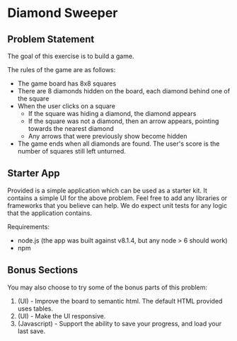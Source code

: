 # Diamond Sweeper

## Problem Statement

The goal of this exercise is to build a game.

The rules of the game are as follows:

* The game board has 8x8 squares
* There are 8 diamonds hidden on the board, each diamond behind one of the square
* When the user clicks on a square
     * If the square was hiding a diamond, the diamond appears
     * If the square was not a diamond, then an arrow appears, pointing towards the nearest diamond
     * Any arrows that were previously show become hidden
* The game ends when all diamonds are found. The user's score is the number of squares still left unturned.

## Starter App

Provided is a simple application which can be used as a starter kit. It contains a simple UI for the above problem. Feel free to add any libraries or frameworks that you believe can help. We do expect unit tests for any logic that the application contains.

Requirements:

* node.js (the app was built against v8.1.4, but any node > 6 should work)
* npm

## Bonus Sections

You may also choose to try some of the bonus parts of this problem:

1. (UI) - Improve the board to semantic html. The default HTML provided uses tables.
2. (UI) - Make the UI responsive.
3. (Javascript) - Support the ability to save your progress, and load your last save.

